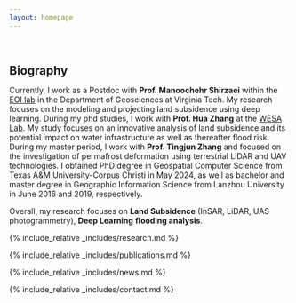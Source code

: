 ```yaml
---
layout: homepage
---
```


<h1 id="about-me"></h1>

<h2 style="margin: 60px 0px 10px;">Biography</h2>

Currently, I work as a Postdoc with **Prof. Manoochehr Shirzaei** within the [EOI lab](https://www.eoivt.com/) in the Department of Geosciences at Virginia Tech. My research focuses on the modeling and projecting land subsidence using deep learning. During my phd studies, I work with **Prof. Hua Zhang** at the [WESA Lab](https://www.wesalab.com/home). My study focuses on an innovative analysis of land subsidence and its potential impact on water infrastructure as well as thereafter flood risk. During my master period, I work with **Prof. Tingjun Zhang** and focused on the investigation of permafrost deformation using terrestrial LiDAR and UAV technologies. I obtained PhD degree in Geospatial Computer Science from Texas A&M University-Corpus Christi in May 2024, as well as bachelor and master degree in Geographic Information Science from Lanzhou University in June 2016 and 2019, respectively. 

Overall, my research focuses on **Land Subsidence** (InSAR, LiDAR, UAS photogrammetry), **Deep Learning** **flooding analysis**.

{% include_relative _includes/research.md %}

{% include_relative _includes/publications.md %}

{% include_relative _includes/news.md %}

{% include_relative _includes/contact.md %}
